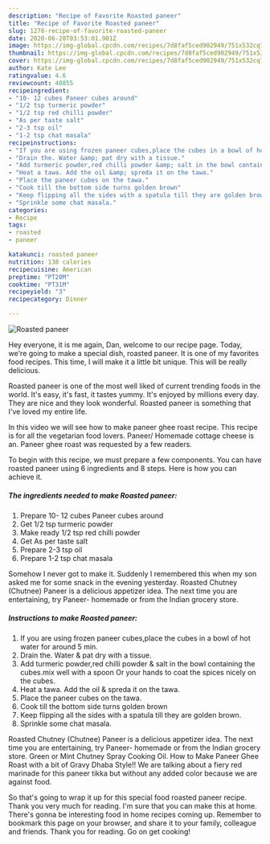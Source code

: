 ```yaml
---
description: "Recipe of Favorite Roasted paneer"
title: "Recipe of Favorite Roasted paneer"
slug: 1278-recipe-of-favorite-roasted-paneer
date: 2020-06-28T03:53:01.901Z
image: https://img-global.cpcdn.com/recipes/7d8faf5ced902949/751x532cq70/roasted-paneer-recipe-main-photo.jpg
thumbnail: https://img-global.cpcdn.com/recipes/7d8faf5ced902949/751x532cq70/roasted-paneer-recipe-main-photo.jpg
cover: https://img-global.cpcdn.com/recipes/7d8faf5ced902949/751x532cq70/roasted-paneer-recipe-main-photo.jpg
author: Kate Lee
ratingvalue: 4.6
reviewcount: 40855
recipeingredient:
- "10- 12 cubes Paneer cubes around"
- "1/2 tsp turmeric powder"
- "1/2 tsp red chilli powder"
- "As per taste salt"
- "2-3 tsp oil"
- "1-2 tsp chat masala"
recipeinstructions:
- "If you are using frozen paneer cubes,place the cubes in a bowl of hot water for around 5 min."
- "Drain the. Water &amp; pat dry with a tissue."
- "Add turmeric powder,red chilli powder &amp; salt in the bowl containing the cubes.mix well with a spoon Or your hands to coat the spices nicely on the cubes."
- "Heat a tawa. Add the oil &amp; spreda it on the tawa."
- "Place the paneer cubes on the tawa."
- "Cook till the bottom side turns golden brown"
- "Keep flipping all the sides with a spatula till they are golden brown."
- "Sprinkle some chat masala."
categories:
- Recipe
tags:
- roasted
- paneer

katakunci: roasted paneer 
nutrition: 138 calories
recipecuisine: American
preptime: "PT20M"
cooktime: "PT31M"
recipeyield: "3"
recipecategory: Dinner

---
```



![Roasted paneer](https://img-global.cpcdn.com/recipes/7d8faf5ced902949/751x532cq70/roasted-paneer-recipe-main-photo.jpg)

Hey everyone, it is me again, Dan, welcome to our recipe page. Today, we're going to make a special dish, roasted paneer. It is one of my favorites food recipes. This time, I will make it a little bit unique. This will be really delicious.

Roasted paneer is one of the most well liked of current trending foods in the world. It's easy, it's fast, it tastes yummy. It's enjoyed by millions every day. They are nice and they look wonderful. Roasted paneer is something that I've loved my entire life.

In this video we will see how to make paneer ghee roast recipe. This recipe is for all the vegetarian food lovers. Paneer/ Homemade cottage cheese is an. Paneer ghee roast was requested by a few readers.


To begin with this recipe, we must prepare a few components. You can have roasted paneer using 6 ingredients and 8 steps. Here is how you can achieve it.

<!--inarticleads1-->

##### The ingredients needed to make Roasted paneer:

1. Prepare 10- 12 cubes Paneer cubes around
1. Get 1/2 tsp turmeric powder
1. Make ready 1/2 tsp red chilli powder
1. Get As per taste salt
1. Prepare 2-3 tsp oil
1. Prepare 1-2 tsp chat masala


Somehow I never got to make it. Suddenly I remembered this when my son asked me for some snack in the evening yesterday. Roasted Chutney (Chutnee) Paneer is a delicious appetizer idea. The next time you are entertaining, try Paneer- homemade or from the Indian grocery store. 

<!--inarticleads2-->

##### Instructions to make Roasted paneer:

1. If you are using frozen paneer cubes,place the cubes in a bowl of hot water for around 5 min.
1. Drain the. Water &amp; pat dry with a tissue.
1. Add turmeric powder,red chilli powder &amp; salt in the bowl containing the cubes.mix well with a spoon Or your hands to coat the spices nicely on the cubes.
1. Heat a tawa. Add the oil &amp; spreda it on the tawa.
1. Place the paneer cubes on the tawa.
1. Cook till the bottom side turns golden brown
1. Keep flipping all the sides with a spatula till they are golden brown.
1. Sprinkle some chat masala.


Roasted Chutney (Chutnee) Paneer is a delicious appetizer idea. The next time you are entertaining, try Paneer- homemade or from the Indian grocery store. Green or Mint Chutney Spray Cooking Oil. How to Make Paneer Ghee Roast with a bit of Gravy Dhaba Style!! We are talking about a fiery red marinade for this paneer tikka but without any added color because we are against food. 

So that's going to wrap it up for this special food roasted paneer recipe. Thank you very much for reading. I'm sure that you can make this at home. There's gonna be interesting food in home recipes coming up. Remember to bookmark this page on your browser, and share it to your family, colleague and friends. Thank you for reading. Go on get cooking!

